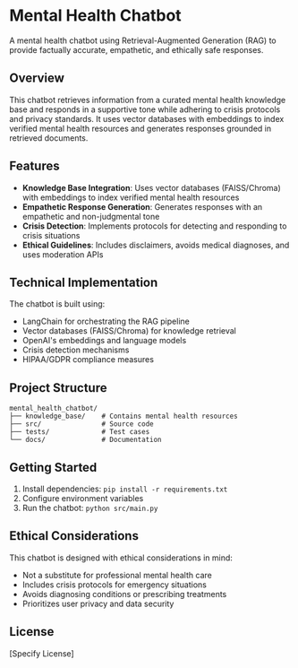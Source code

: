 # Mental Health Chatbot

A mental health chatbot using Retrieval-Augmented Generation (RAG) to provide factually accurate, empathetic, and ethically safe responses.

## Overview

This chatbot retrieves information from a curated mental health knowledge base and responds in a supportive tone while adhering to crisis protocols and privacy standards. It uses vector databases with embeddings to index verified mental health resources and generates responses grounded in retrieved documents.

## Features

- **Knowledge Base Integration**: Uses vector databases (FAISS/Chroma) with embeddings to index verified mental health resources
- **Empathetic Response Generation**: Generates responses with an empathetic and non-judgmental tone
- **Crisis Detection**: Implements protocols for detecting and responding to crisis situations
- **Ethical Guidelines**: Includes disclaimers, avoids medical diagnoses, and uses moderation APIs

## Technical Implementation

The chatbot is built using:
- LangChain for orchestrating the RAG pipeline
- Vector databases (FAISS/Chroma) for knowledge retrieval
- OpenAI's embeddings and language models
- Crisis detection mechanisms
- HIPAA/GDPR compliance measures

## Project Structure

```
mental_health_chatbot/
├── knowledge_base/    # Contains mental health resources
├── src/               # Source code
├── tests/             # Test cases
└── docs/              # Documentation
```

## Getting Started

1. Install dependencies: `pip install -r requirements.txt`
2. Configure environment variables
3. Run the chatbot: `python src/main.py`

## Ethical Considerations

This chatbot is designed with ethical considerations in mind:
- Not a substitute for professional mental health care
- Includes crisis protocols for emergency situations
- Avoids diagnosing conditions or prescribing treatments
- Prioritizes user privacy and data security

## License

[Specify License]
